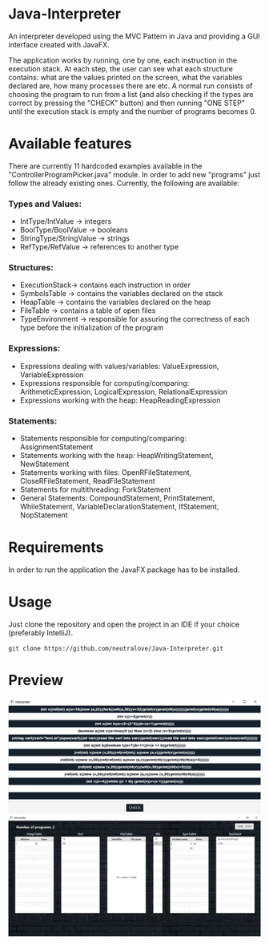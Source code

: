# Java-Interpreter
An interpreter developed using the MVC Pattern in Java and providing a GUI interface created with JavaFX.

The application works by running, one by one, each instruction in the execution stack. At each step, the user can see what each structure contains: what are the values printed on the screen, what the variables declared are, how many processes there are etc. A normal run consists of choosing the program to run from a list (and also checking if the types are correct by pressing the "CHECK" button) and then running "ONE STEP" until the execution stack is empty and the number of programs becomes 0.

# Available features
There are currently 11 hardcoded examples available in the "ControllerProgramPicker.java" module. In order to add new "programs" just follow the already existing ones.
Currently, the following are available:
### Types and Values: 
- IntType/IntValue -> integers  
- BoolType/BoolValue -> booleans  
- StringType/StringValue -> strings  
- RefType/RefValue -> references to another type  
### Structures:  
- ExecutionStack-> contains each instruction in order  
- SymbolsTable -> contains the variables declared on the stack  
- HeapTable -> contains the variables declared on the heap  
- FileTable -> contains a table of open files  
- TypeEnvironment -> responsible for assuring the correctness of each type before the initialization of the program  
### Expressions:
- Expressions dealing with values/variables: ValueExpression, VariableExpression  
- Expressions responsible for computing/comparing: ArithmeticExpression, LogicalExpression, RelationalExpression  
- Expressions working with the heap: HeapReadingExpression  
### Statements:
- Statements responsible for computing/comparing: AssignmentStatement  
- Statements working with the heap: HeapWritingStatement, NewStatement  
- Statements working with files: OpenRFileStatement, CloseRFileStatement, ReadFileStatement  
- Statements for multithreading: ForkStatement  
- General Statements: CompoundStatement, PrintStatement, WhileStatement, VariableDeclarationStatement, IfStatement, NopStatement  


# Requirements
In order to run the application the JavaFX package has to be installed.  

# Usage
Just clone the repository and open the project in an IDE if your choice (preferably IntelliJ).
```
git clone https://github.com/neutralove/Java-Interpreter.git
```

# Preview

![](Preview/programP.png)
![](Preview/programE.png)

